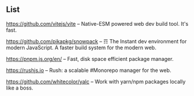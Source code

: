 ## List

https://github.com/vitejs/vite – Native-ESM powered web dev build tool. It's fast.

https://github.com/pikapkg/snowpack – ☶ The Instant dev environment for modern JavaScript. A faster build system for the modern web.

https://pnpm.js.org/en/ – Fast, disk space efficient package manager.

https://rushjs.io – Rush: a scalable #Monorepo manager for the web.

https://github.com/whitecolor/yalc – Work with yarn/npm packages locally like a boss.